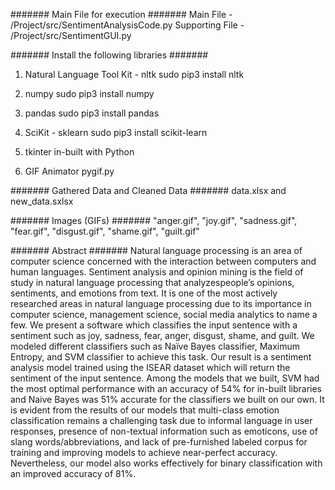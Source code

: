 ####### Main File for execution #######
Main File - /Project/src/SentimentAnalysisCode.py
Supporting File - /Project/src/SentimentGUI.py


####### Install the following libraries #######
1) Natural Language Tool Kit - nltk
  sudo pip3 install nltk

2) numpy
  sudo pip3 install numpy

3) pandas
  sudo pip3 install pandas

4) SciKit - sklearn
  sudo pip3 install scikit-learn

5) tkinter
  in-built with Python

6) GIF Animator
  pygif.py


####### Gathered Data and Cleaned Data #######
data.xlsx and new_data.sxlsx

####### Images (GIFs) #######
"anger.gif", "joy.gif", "sadness.gif", "fear.gif", "disgust.gif", "shame.gif", "guilt.gif"

####### Abstract #######
Natural language processing is an area of computer science concerned with the interaction between computers and human languages. Sentiment analysis and opinion mining is the field of study in natural language processing that analyzespeople’s opinions, sentiments, and emotions from text. It is one of the most actively researched areas in natural language processing due to its importance in computer science, management science, social media analytics to name a few. We present a software which classifies the input sentence with a sentiment such as joy, sadness, fear, anger, disgust, shame, and guilt. We modeled different classifiers such as Naïve Bayes classifier, Maximum Entropy, and SVM classifier to achieve this task. Our result is a sentiment analysis model trained using the ISEAR dataset which will return the sentiment of the input sentence. Among the models that we built, SVM had the most optimal performance with an accuracy of 54% for in-built libraries and Naive Bayes was 51% accurate for the classifiers we built on our own. It is evident from the results of our models that multi-class emotion classification remains a challenging task due to informal language in user responses, presence of non-textual information such as emoticons, use of slang words/abbreviations, and lack of pre-furnished labeled corpus for training and improving models to achieve near-perfect accuracy. Nevertheless, our model also works effectively for binary classification with an improved accuracy of 81%.
